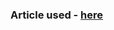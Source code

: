 ### Article used - [here](https://medium.com/learning-the-go-programming-language/bit-hacking-with-go-e0acee258827)